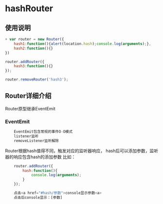 # hashRouter

## 使用说明

``` javascript
+ var router = new Router({
    hash1:function(){alert(location.hash);console.log(arguments);},
	hash2:function(){}
})

router.addRouter({
	hash3:function(){}
});

router.removeRouter('hash3');
``` 

## Router详细介绍

Router原型继承EventEmit

### EventEmit

```javascript
	EventEmit包含常规的事件O-O模式
	listener监听
	removeListener监听解除
```

Router根据hash值得不同，触发对应的监听器响应，
hash后可以添加参数，监听器的响应包含hash的添加参数
比如：
```javascript
	router.addRouter({
		hash:function(){
			console.log(arguments);
		}
	});

	点击<a href="#hash/参数">console显示参数<a>
	点击后console显示：[参数]
```
